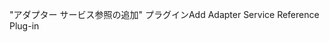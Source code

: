 <span data-ttu-id="df2a0-101">"アダプター サービス参照の追加" プラグイン</span><span class="sxs-lookup"><span data-stu-id="df2a0-101">Add Adapter Service Reference Plug-in</span></span>